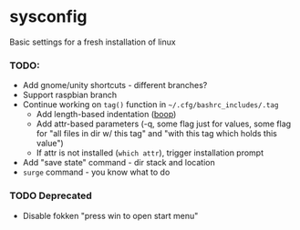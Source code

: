 # sysconfig
Basic settings for a fresh installation of linux

### TODO:
* Add gnome/unity shortcuts - different branches?
* Support raspbian branch
* Continue working on `tag()` function in `~/.cfg/bashrc_includes/.tag`
	* Add length-based indentation ([boop](https://www.google.com/search?q=bash+get+string+length))
	* Add attr-based parameters (-q, some flag just for values, some flag for "all files in dir w/ this tag" and "with this tag which holds this value")
	* If attr is not installed (`which attr`), trigger installation prompt
* Add "save state" command - dir stack and location
* `surge` command - you know what to do

### TODO Deprecated
* Disable fokken "press win to open start menu"
